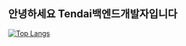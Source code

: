 ## 안녕하세요 Tendai백엔드개발자입니다



[![Top Langs](https://github-readme-stats.vercel.app/api/top-langs/?username=yunseungbum
)](https://github.com/anuraghazra/github-readme-stats)


